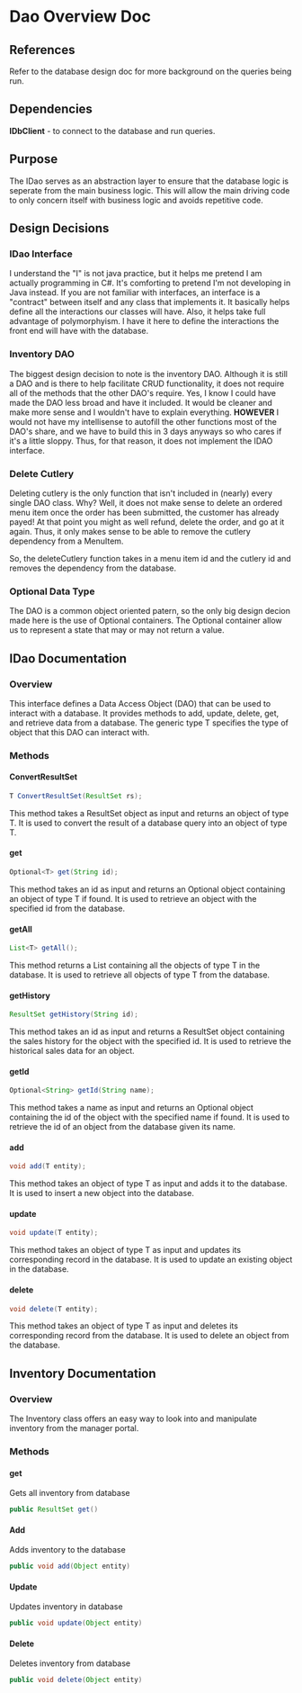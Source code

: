 # Dao Overview Doc # 

## References ##
Refer to the database design doc for more background on the queries being run.

## Dependencies ##
**IDbClient** - to connect to the database and run queries. 

## Purpose ##
The IDao serves as an abstraction layer to ensure that the database logic is seperate from the main business logic.
This will allow the main driving code to only concern itself with business logic and avoids repetitive code.

## Design Decisions ##
### IDao Interface ###
I understand the "I" is not java practice, but it helps me pretend I am actually programming in C#. It's comforting to pretend I'm not developing in Java instead. 
If you are not familiar with interfaces, an interface is a "contract" between itself and any class that implements it. It basically helps define all the interactions our classes will have. Also, it helps take full advantage of polymorphyism.
I have it here to define the interactions the front end will have with the database.

### Inventory DAO ###
The biggest design decision to note is the inventory DAO. 
Although it is still a DAO and is there to help facilitate CRUD functionality, it does not require all of the methods that the other DAO's require. 
Yes, I know I could have made the DAO less broad and have it included. It would be cleaner and make more sense and I wouldn't have to explain everything.
**HOWEVER** I would not have my intellisense to autofill the other functions most of the DAO's share, and we have to build this in 3 days anyways so who cares if it's a little sloppy.
Thus, for that reason, it does not implement the IDAO interface.  

### Delete Cutlery ###
Deleting cutlery is the only function that isn't included in (nearly) every single DAO class. Why? Well, it does not make sense to delete an ordered menu item once the order has been submitted, the customer has already payed! 
At that point you might as well refund, delete the order, and go at it again.
Thus, it only makes sense to be able to remove the cutlery dependency from a MenuItem. 

So, the deleteCutlery function takes in a menu item id and the cutlery id and removes the dependency from the database.

### Optional Data Type ###
The DAO is a common object oriented patern, so the only big design decion made here is the use of Optional containers. 
The Optional container allow us to represent a state that may or may not return a value.

## IDao Documentation ##
### Overview ### 
This interface defines a Data Access Object (DAO) that can be used to interact with a database. 
It provides methods to add, update, delete, get, and retrieve data from a database. 
The generic type T specifies the type of object that this DAO can interact with.

### Methods ###
#### ConvertResultSet ####
```java
T ConvertResultSet(ResultSet rs);
```
This method takes a ResultSet object as input and returns an object of type T. It is used to convert the result of a database query into an object of type T.
#### get ####
```java
Optional<T> get(String id);
```
This method takes an id as input and returns an Optional object containing an object of type T if found. It is used to retrieve an object with the specified id from the database.

#### getAll ####
```java
List<T> getAll();
```
This method returns a List containing all the objects of type T in the database. It is used to retrieve all objects of type T from the database.

#### getHistory ####
```java
ResultSet getHistory(String id);
```
This method takes an id as input and returns a ResultSet object containing the sales history for the object with the specified id. It is used to retrieve the historical sales data for an object.

#### getId ####
```java
Optional<String> getId(String name);
```
This method takes a name as input and returns an Optional object containing the id of the object with the specified name if found. It is used to retrieve the id of an object from the database given its name.

#### add ####
```java
void add(T entity);
```
This method takes an object of type T as input and adds it to the database. It is used to insert a new object into the database.

#### update ####
```java
void update(T entity);
```
This method takes an object of type T as input and updates its corresponding record in the database. It is used to update an existing object in the database.

#### delete #### 
```java
void delete(T entity);
```
This method takes an object of type T as input and deletes its corresponding record from the database. It is used to delete an object from the database.

## Inventory Documentation ##
### Overview ### 
The Inventory class offers an easy way to look into and manipulate inventory from the manager portal.

### Methods ###

#### get ####
Gets all inventory from database
```java
public ResultSet get()
```

#### Add ####
Adds inventory to the database
```java
public void add(Object entity) 
```

#### Update ####
Updates inventory in database 
```java
public void update(Object entity) 
```

#### Delete ####
Deletes inventory from database
```java
public void delete(Object entity) 
```